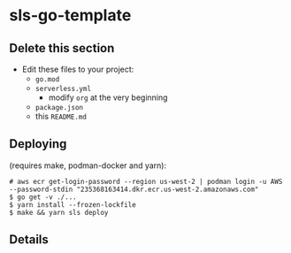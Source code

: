 # sls-go-template

## Delete this section

  * Edit these files to your project:
    * `go.mod`
    * `serverless.yml`
      * modify `org` at the very beginning 
    * `package.json`
    * this `README.md`

## Deploying

(requires make, podman-docker and yarn):

```
# aws ecr get-login-password --region us-west-2 | podman login -u AWS --password-stdin "235368163414.dkr.ecr.us-west-2.amazonaws.com"
$ go get -v ./...
$ yarn install --frozen-lockfile
$ make && yarn sls deploy
```

## Details


